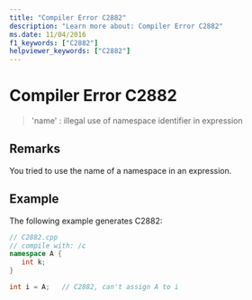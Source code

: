 ```yaml
---
title: "Compiler Error C2882"
description: "Learn more about: Compiler Error C2882"
ms.date: 11/04/2016
f1_keywords: ["C2882"]
helpviewer_keywords: ["C2882"]
---
```

# Compiler Error C2882

> 'name' : illegal use of namespace identifier in expression

## Remarks

You tried to use the name of a namespace in an expression.

## Example

The following example generates C2882:

```cpp
// C2882.cpp
// compile with: /c
namespace A {
   int k;
}

int i = A;   // C2882, can't assign A to i
```
